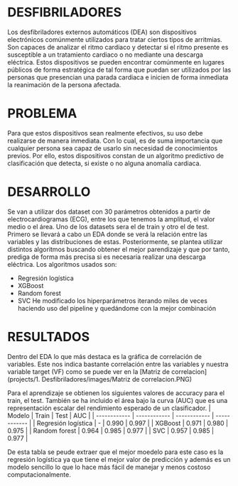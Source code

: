 # DESFIBRILADORES
Los desfibriladores externos automáticos (DEA) son dispositivos electrónicos comúnmente utilizados para tratar ciertos tipos de arritmias. Son capaces de analizar el ritmo cardiaco y detectar si el ritmo presente es susceptible a un tratamiento cardiaco o no mediante una descarga eléctrica. Estos dispositivos se pueden encontrar comúnmente en lugares públicos de forma estratégica de tal forma que puedan ser utilizados por las personas que presencian una parada cardiaca e inicien de forma inmediata la reanimación de la persona afectada.

# PROBLEMA
Para que estos dispositivos sean realmente efectivos, su uso debe realizarse de manera inmediata. Con lo cual, es de suma importancia que cualquier persona sea capaz de usarlo sin necesidad de conocimientos previos. Por ello, estos dispositivos constan de un algoritmo predictivo de clasificación que detecta, si existe o no alguna anomalía cardiaca.

# DESARROLLO
Se van a utilizar dos dataset  con 30 parámetros obtenidos a partir de electrocardiogramas (ECG), entre los que tenemos la amplitud, el valor medio o el área. Uno de los datasets sera el de train y otro el de test.
Primero se llevará a cabo un EDA donde se verá la relación entre las variables y las distribuciones de estas. 
Posteriormente, se plantea utilizar distintos algoritmos buscando obtener el mejor parendizaje y que por tanto, prediga de forma más precisa si es necesaria realizar una descarga eléctrica. Los algoritmos usados son:
- Regresión logística
- XGBoost
- Random forest
- SVC
He modificado los hiperparámetros iterando miles de veces haciendo uso del pipeline y quedándome con la mejor combinación

# RESULTADOS

Dentro del EDA lo que más destaca es la gráfica de correlación de variables. Este nos indica bastante correlación entre las variables y nuestra variable target (VF) como se puede ver en la
[Matriz de correlacion](projects/1. Desfibriladores/images/Matriz de correlacion.PNG)

Para el aprendizaje se obtienen los siguientes valores de accuracy para el train, el test. También se ha incluido el área bajo la curva (AUC) que es una representación escalar del rendimiento esperado de un clasificador.
| Modelo | Train | Test | AUC |
| ------------ | ------------ | ------------ | ------------ |
| Regresión logística    | -    | 0.990  | 0.997   |
| XGBoost    | 0.971  | 0.980    | 0.975    |
| Random forest    | 0.964   | 0.985   | 0.977    |
| SVC  | 0.957    | 0.985    | 0.977    |

De esta tabla se peude extraer que el mejor moedelo para este caso es la regresión logística ya que tiene el mejor valor de predicción y además es un modelo sencillo lo que lo hace más fácil de manejar y menos costoso computacionalmente.
